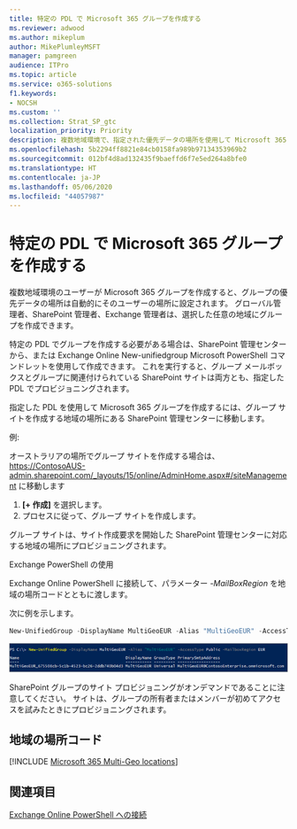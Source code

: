 ```yaml
---
title: 特定の PDL で Microsoft 365 グループを作成する
ms.reviewer: adwood
ms.author: mikeplum
author: MikePlumleyMSFT
manager: pamgreen
audience: ITPro
ms.topic: article
ms.service: o365-solutions
f1.keywords:
- NOCSH
ms.custom: ''
ms.collection: Strat_SP_gtc
localization_priority: Priority
description: 複数地域環境で、指定された優先データの場所を使用して Microsoft 365 グループを作成する方法について説明します。
ms.openlocfilehash: 5b2294ff8821e84cb0158fa989b97134353969b2
ms.sourcegitcommit: 012bf4d8ad132435f9baeffd6f7e5ed264a8bfe0
ms.translationtype: HT
ms.contentlocale: ja-JP
ms.lasthandoff: 05/06/2020
ms.locfileid: "44057987"
---
```

# <a name="create-an-microsoft-365-group-with-a-specific-pdl"></a>特定の PDL で Microsoft 365 グループを作成する

複数地域環境のユーザーが Microsoft 365 グループを作成すると、グループの優先データの場所は自動的にそのユーザーの場所に設定されます。 グローバル管理者、SharePoint 管理者、Exchange 管理者は、選択した任意の地域にグループを作成できます。 

特定の PDL でグループを作成する必要がある場合は、SharePoint 管理センターから、または Exchange Online New-unifiedgroup Microsoft PowerShell コマンドレットを使用して作成できます。 これを実行すると、グループ メールボックスとグループに関連付けられている SharePoint サイトは両方とも、指定した PDL でプロビジョニングされます。

指定した PDL を使用して Microsoft 365 グループを作成するには、グループ サイトを作成する地域の場所にある SharePoint 管理センターに移動します。

例:

オーストラリアの場所でグループ サイトを作成する場合は、https://ContosoAUS-admin.sharepoint.com/_layouts/15/online/AdminHome.aspx#/siteManagement に移動します

1. **[+ 作成]** を選択します。
2. プロセスに従って、グループ サイトを作成します。

グループ サイトは、サイト作成要求を開始した SharePoint 管理センターに対応する地域の場所にプロビジョニングされます。 

Exchange PowerShell の使用 

Exchange Online PowerShell に接続して、パラメーター *-MailBoxRegion* を地域の場所コードとともに渡します。

次に例を示します。 

```PowerShell
New-UnifiedGroup -DisplayName MultiGeoEUR -Alias "MultiGeoEUR" -AccessType Public -MailboxRegion EUR 
```

![構文を使用した New-UnifiedGroup PowerShell コマンドレットのスクリーンショット](media/multi-geo-new-group-with-pdl-powershell.png)

SharePoint グループのサイト プロビジョニングがオンデマンドであることに注意してください。 サイトは、グループの所有者またはメンバーが初めてアクセスを試みたときにプロビジョニングされます。

## <a name="geo-location-codes"></a>地域の場所コード

[!INCLUDE [Microsoft 365 Multi-Geo locations](includes/office-365-multi-geo-locations.md)]

## <a name="see-also"></a>関連項目

[Exchange Online PowerShell への接続](https://docs.microsoft.com/powershell/exchange/exchange-online/connect-to-exchange-online-powershell/connect-to-exchange-online-powershell)
